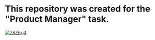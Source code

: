 # This repository was created for the "Product Manager" task.
[![7S7F.gif](https://i.postimg.cc/fbjDtwsV/7S7F.gif)](https://postimg.cc/KKzdChRb)

